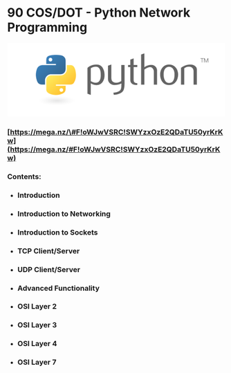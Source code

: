 # 90 COS/DOT - Python Network Programming

![](/assets/python-logo-master-v3-TM.png)

### [https://mega.nz/\#F!oWJwVSRC!SWYzxOzE2QDaTU50yrKrKw](https://mega.nz/#F!oWJwVSRC!SWYzxOzE2QDaTU50yrKrKw)

### **Contents:**

* ### Introduction
* ### Introduction to Networking
* ### Introduction to Sockets
* ### TCP Client/Server
* ### UDP Client/Server
* ### Advanced Functionality
* ### OSI Layer 2
* ### OSI Layer 3
* ### OSI Layer 4
* ### OSI Layer 7

### 



